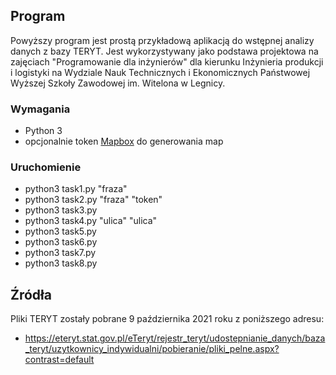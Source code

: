 ## Program
Powyższy program jest prostą przykładową aplikacją do wstępnej analizy danych z bazy TERYT. Jest wykorzystywany jako podstawa projektowa na zajęciach "Programowanie dla inżynierów" dla kierunku Inżynieria produkcji i logistyki na Wydziale Nauk Technicznych i Ekonomicznych Państwowej Wyższej Szkoły Zawodowej im. Witelona w Legnicy.

### Wymagania
* Python 3
* opcjonalnie token [Mapbox](https://www.mapbox.com/) do generowania map

### Uruchomienie
* python3 task1.py "fraza"
* python3 task2.py "fraza" "token"
* python3 task3.py 
* python3 task4.py "ulica" "ulica"
* python3 task5.py 
* python3 task6.py 
* python3 task7.py 
* python3 task8.py 

## Źródła
Pliki TERYT zostały pobrane 9 października 2021 roku z poniższego adresu:
* https://eteryt.stat.gov.pl/eTeryt/rejestr_teryt/udostepnianie_danych/baza_teryt/uzytkownicy_indywidualni/pobieranie/pliki_pelne.aspx?contrast=default